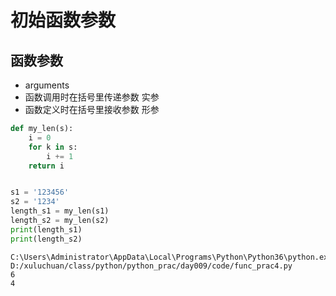 # 初始函数参数

## 函数参数

- arguments
- 函数调用时在括号里传递参数 实参
- 函数定义时在括号里接收参数 形参

```python
def my_len(s):
    i = 0
    for k in s:
        i += 1
    return i


s1 = '123456'
s2 = '1234'
length_s1 = my_len(s1)
length_s2 = my_len(s2)
print(length_s1)
print(length_s2)
```

```
C:\Users\Administrator\AppData\Local\Programs\Python\Python36\python.exe D:/xuluchuan/class/python/python_prac/day009/code/func_prac4.py
6
4
```
